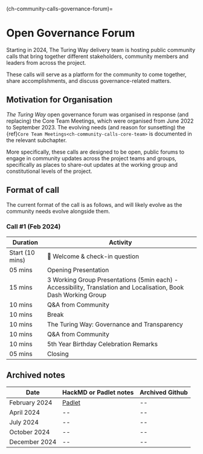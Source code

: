 (ch-community-calls-governance-forum)=
# Open Governance Forum

Starting in 2024, The Turing Way delivery team is hosting public community calls that bring together different stakeholders, community members and leaders from across the project.

These calls will serve as a platform for the community to come together, share accomplishments, and discuss governance-related matters. 

## Motivation for Organisation

_The Turing Way_ open governance forum was organised in response (and replacing) the Core Team Meetings, which were organised from June 2022 to September 2023. The evolving needs (and reason for sunsetting) the {ref}`Core Team Meetings<ch-community-calls-core-team>` is documented in the relevant subchapter.

More specifically, these calls are designed to be open, public forums to engage in community updates across the project teams and groups, specifically as places to share-out updates at the working group and constitutional levels of the project.

## Format of call

The current format of the call is as follows, and will likely evolve as the community needs evolve alongside them.

### Call #1 (Feb 2024)

| Duration | Activity |
| ---- | -------- |
| Start (10 mins) | 👋 Welcome & check-in question |
| 05 mins | Opening Presentation |
| 15 mins | 3 Working Group Presentations (5min each) - Accessibility, Translation and Localisation, Book Dash Working Group |
| 10 mins | Q&A from Community |
| 10 mins | Break |
| 10 mins | The Turing Way: Governance and Transparency |
| 10 mins | Q&A from Community |
| 10 mins | 5th Year Birthday Celebration Remarks |
| 05 mins | Closing |

## Archived notes

| Date | HackMD or Padlet notes | Archived Github |
| ---- | ------ | --------------- |
| February 2024 | [Padlet](https://annuel2.framapad.org/p/TTW-community-call-15Feb) | --
| April 2024 | -- | --
| July 2024 | -- | --
| October 2024 | -- | --
| December 2024 | -- | --